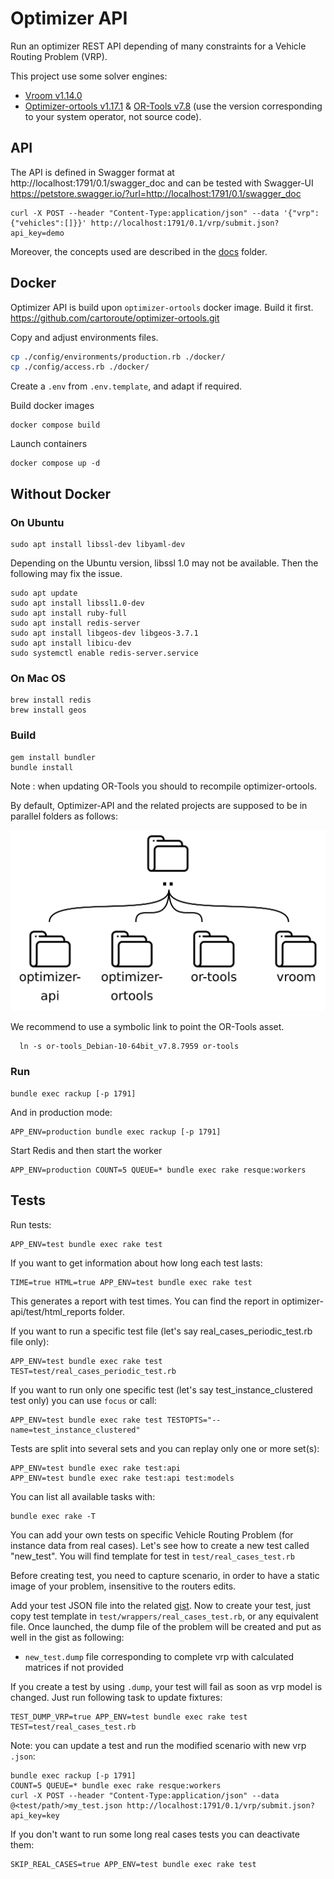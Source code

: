 # Optimizer API

Run an optimizer REST API depending of many constraints for a Vehicle Routing Problem (VRP).

This project use some solver engines:
* [Vroom v1.14.0](https://github.com/VROOM-Project/vroom/releases/tag/v1.14.0)
* [Optimizer-ortools v1.17.1](https://github.com/cartoroute/optimizer-ortools) & [OR-Tools v7.8](https://github.com/google/or-tools/releases/tag/v7.8) (use the version corresponding to your system operator, not source code).

## API

The API is defined in Swagger format at
http://localhost:1791/0.1/swagger_doc
and can be tested with Swagger-UI
https://petstore.swagger.io/?url=http://localhost:1791/0.1/swagger_doc

```
curl -X POST --header "Content-Type:application/json" --data '{"vrp":{"vehicles":[]}}' http://localhost:1791/0.1/vrp/submit.json?api_key=demo
```

Moreover, the concepts used are described in the [docs](docs/Home.md) folder.

## Docker

Optimizer API is build upon `optimizer-ortools` docker image. Build it first.
https://github.com/cartoroute/optimizer-ortools.git

Copy and adjust environments files.
```bash
cp ./config/environments/production.rb ./docker/
cp ./config/access.rb ./docker/
```

Create a `.env` from `.env.template`, and adapt if required.

Build docker images
```
docker compose build
```

Launch containers
```
docker compose up -d
```

## Without Docker
### On Ubuntu
```
sudo apt install libssl-dev libyaml-dev
```
Depending on the Ubuntu version, libssl 1.0 may not be available. Then the following may fix the issue.

```
sudo apt update
sudo apt install libssl1.0-dev
sudo apt install ruby-full
sudo apt install redis-server
sudo apt install libgeos-dev libgeos-3.7.1
sudo apt install libicu-dev
sudo systemctl enable redis-server.service
```

### On Mac OS
```
brew install redis
brew install geos
```

### Build
```
gem install bundler
bundle install
```

Note : when updating OR-Tools you should to recompile optimizer-ortools.

By default, Optimizer-API and the related projects are supposed to be in parallel folders as follows:

![Project folders](/public/images/folders.png?raw=true)

We recommend to use a symbolic link to point the OR-Tools asset.
```
  ln -s or-tools_Debian-10-64bit_v7.8.7959 or-tools
```

### Run
```
bundle exec rackup [-p 1791]
```

And in production mode:
```
APP_ENV=production bundle exec rackup [-p 1791]
```

Start Redis and then start the worker
```
APP_ENV=production COUNT=5 QUEUE=* bundle exec rake resque:workers
```

## Tests

Run tests:
```
APP_ENV=test bundle exec rake test
```

If you want to get information about how long each test lasts:
```
TIME=true HTML=true APP_ENV=test bundle exec rake test
```
This generates a report with test times. You can find the report in optimizer-api/test/html_reports folder.


If you want to run a specific test file (let's say real_cases_periodic_test.rb file only):
```
APP_ENV=test bundle exec rake test TEST=test/real_cases_periodic_test.rb
```
If you want to run only one specific test (let's say test_instance_clustered test only) you can use `focus` or call:
```
APP_ENV=test bundle exec rake test TESTOPTS="--name=test_instance_clustered"
```
Tests are split into several sets and you can replay only one or more set(s):
```
APP_ENV=test bundle exec rake test:api
APP_ENV=test bundle exec rake test:api test:models
```
You can list all available tasks with:
```
bundle exec rake -T
```


You can add your own tests on specific Vehicle Routing Problem (for instance data from real cases). Let's see how to create a new test called "new_test".
You will find template for test in `test/real_cases_test.rb`

Before creating test, you need to capture scenario, in order to have a static image of your problem, insensitive to the routers edits.

Add your test JSON file into the related [gist](https://gist.github.com/braktar/96dcb33063ccddd25e3bb2fd87c38f42). Now to create your test, just copy test template in `test/wrappers/real_cases_test.rb`, or any equivalent file.
Once launched, the dump file of the problem will be created and put as well in the gist as following:
- `new_test.dump` file corresponding to complete vrp with calculated matrices if not provided


If you create a test by using `.dump`, your test will fail as soon as vrp model is changed. Just run following task to update fixtures:
```
TEST_DUMP_VRP=true APP_ENV=test bundle exec rake test TEST=test/real_cases_test.rb
```

Note: you can update a test and run the modified scenario with new vrp `.json`:
```
bundle exec rackup [-p 1791]
COUNT=5 QUEUE=* bundle exec rake resque:workers
curl -X POST --header "Content-Type:application/json" --data @<test/path/>my_test.json http://localhost:1791/0.1/vrp/submit.json?api_key=key
```

If you don't want to run some long real cases tests you can deactivate them:
```
SKIP_REAL_CASES=true APP_ENV=test bundle exec rake test
```
